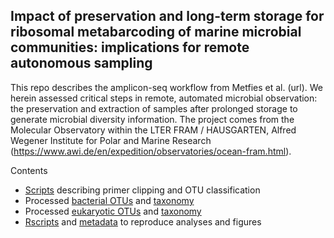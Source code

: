 ## Impact of preservation and long-term storage for ribosomal metabarcoding of marine microbial communities: implications for remote autonomous sampling  

This repo describes the amplicon-seq workflow from Metfies et al. (url). We herein assessed critical steps in remote, automated microbial observation: the preservation and extraction of samples after prolonged storage to generate microbial diversity information. The project comes from the Molecular Observatory within the LTER FRAM / HAUSGARTEN, Alfred Wegener Institute for Polar and Marine Research (https://www.awi.de/en/expedition/observatories/ocean-fram.html).

Contents

- [Scripts](./amplicons) describing primer clipping and OTU classification
- Processed [bacterial OTUs](./amplicons/bac_otu.txt) and [taxonomy](./amplicons/bac_tax.txt)
- Processed [eukaryotic OTUs](./amplicons/euk_otu.txt) and [taxonomy](./amplicons/euk_tax.txt)
- [Rscripts](./dataAnalysis) and [metadata](./amplicons/metadata.txt) to reproduce analyses and figures
